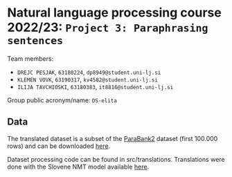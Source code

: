 # Natural language processing course 2022/23: `Project 3: Paraphrasing sentences`

Team members:
 * `DREJC PESJAK`, `63180224`, `dp8949@student.uni-lj.si`
 * `KLEMEN VOVK`, `63190317`, `kv4582@student.uni-lj.si`
 * `ILIJA TAVCHIOSKI`, `63180383`, `it8816@student.uni-lj.si`
 
Group public acronym/name: `DS-elita`

## Data
The translated dataset is a subset of the [ParaBank2](https://nlp.jhu.edu/parabank/) dataset (first 100.000 rows) and can be downloaded [here](https://unilj-my.sharepoint.com/:u:/g/personal/kv4582_student_uni-lj_si/Efaka4o7MGJOilz7colF34EB039AxbwfpCtDRaJx_DoCKg?e=JC9vSB).

Dataset processing code can be found in src/translations. Translations were done with the Slovene NMT model available [here](https://github.com/clarinsi/Slovene_NMT).